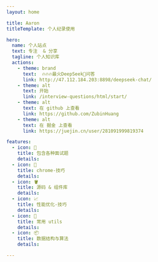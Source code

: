 ```yaml
---
layout: home

title: Aaron
titleTemplate: 个人纪录使用

hero:
  name: 个人站点
  text: 专注  & 分享
  tagline: 个人知识库
  actions:
    - theme: brand
      text:  🔥🔥🔥最火DeepSeek🐳问答 
      link: http://47.112.184.203:8898/deepseek-chat/
    - theme: alt
      text: 开始
      link: /interview-questions/html/start/
    - theme: alt
      text: 在 github 上查看
      link: https://github.com/ZubinHuang
    - theme: alt
      text: 在 掘金 上查看
      link: https://juejin.cn/user/281091999819374

features:
  - icon: 📖
    title: 包含各种面试题
    details:
  - icon: 🔧
    title: chrome-技巧
    details:
  - icon: 🪣
    title: 源码 & 组件库
    details:
  - icon: 📈
    title: 性能优化-技巧
    details:
  - icon: 🚌
    title: 常用 utils
    details:
  - icon: 📦
    title: 数据结构与算法
    details:

---
```



<HomeBackgrount></HomeBackgrount>
